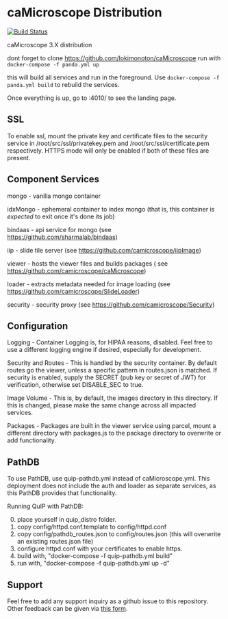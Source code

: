 # caMicroscope Distribution

[![Build Status](https://travis-ci.org/camicroscope/Distro.svg?branch=master)](https://travis-ci.org/camicroscope/Distro)

caMicroscope 3.X distribution

dont forget to clone https://github.com/lokimonoton/caMicroscope
run with `docker-compose -f panda.yml up`

this will build all services and run in the foreground.
Use `docker-compose -f panda.yml build` to rebuild the services.

Once everything is up, go to <the host this is running on>:4010/ to see the landing page.

## SSL

To enable ssl, mount the private key and certificate files to the security service in /root/src/ssl/privatekey.pem and /root/src/ssl/certificate.pem respectively. HTTPS mode will only be enabled if both of these files are present.

## Component Services

mongo - vanilla mongo container

idxMongo - ephemeral container to index mongo (that is, this container is _expected_ to exit once it's done its job)

bindaas - api service for mongo (see https://github.com/sharmalab/bindaas)

iip - slide tile server (see https://github.com/camicroscope/iipImage)

viewer - hosts the viewer files and builds packages ( see https://github.com/camicroscope/caMicroscope)

loader - extracts metadata needed for image loading (see https://github.com/camicroscope/SlideLoader)

security - security proxy (see https://github.com/camicroscope/Security)

## Configuration

Logging - Container Logging is, for HIPAA reasons, disabled. Feel free to use a different logging engine if desired, especially for development.

Security and Routes - This is handled by the security container. By default routes go the viewer, unless a specific pattern in routes.json is matched. If security is enabled, supply the SECRET (pub key or secret of JWT) for verification, otherwise set DISABLE_SEC to true.

Image Volume - This is, by default, the images directory in this directory. If this is changed, please make the same change across all impacted services.

Packages - Packages are built in the viewer service using parcel, mount a different directory with packages.js to the package directory to overwrite or add functionality.

## PathDB

To use PathDB, use quip-pathdb.yml instead of caMicroscope.yml. This deployment does not include the auth and loader as separate services, as this PathDB provides that functionality.

Running QuIP with PathDB:

0. place yourself in quip_distro folder.<br>
1. copy config/httpd.conf.template to config/httpd.conf<br>
1. copy config/pathdb_routes.json to config/routes.json (this will overwrite an existing routes.json file)<br>
1. configure httpd.conf with your certificates to enable https.<br>
1. build with, "docker-compose -f quip-pathdb.yml build"<br>
1. run with, "docker-compose -f quip-pathdb.yml up -d"

## Support

Feel free to add any support inquiry as a github issue to this repository. Other feedback can be given via [this form](https://docs.google.com/forms/d/e/1FAIpQLScL91LxrpAZjU88GBZP9gmcdgdf8__uNUwhws2lzU6Lr4qNwA/viewform).
